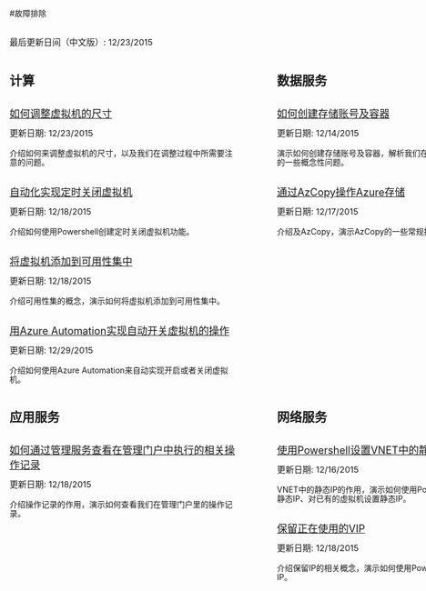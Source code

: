 <properties linkid="troubleshoot" urlDisplayName="troubleshoot" pageTitle="故障排除" metaKeywords="troubleshoot" disableRightNav="true" description="" metaCanonical="" services="" documentationCenter="" title="" authors="" solutions="" manager="" editor="" />
<tags ms.service="" ms.date="" wacn.date=""/>

#故障排除

 <div style="margin: 0px auto;">
        <div style="width:880px">
            <div style="margin-top:30px;"><span style="font-weight:normal;font-size:15px;"> 最后更新日间（中文版）: 12/23/2015 </span></div>
        </div>        
        <div style="width: 880px;margin-top:40px;">
            <div style="width: 428px;  margin-right: 42px;  display: inline-block;">
                <div style="width: 404px;">
                    <div><span style="font-size:22px;font-weight:bold">计算</span></div>
                    <div style="margin-top:30px;"><a href="/documentation/articles/troubleshoot/virtual-machine-how-to-reset-vm-size" style="font-size:18px;">如何调整虚拟机的尺寸</a></div>
                    <div style="margin-top:15px;"><span style="font-weight:normal;font-size:15px;line-height:15px;"> 更新日期: 12/23/2015 </span></div>
                    <div style="margin-top:20px;"><span style="line-height:16px;">介绍如何来调整虚拟机的尺寸，以及我们在调整过程中所需要注意的问题。</span></div>
                    <div style="margin-top:30px;"><a href="/documentation/articles/troubleshoot/virtual-machine-how-to-turn-off-vm-automatically" style="font-size:18px;">自动化实现定时关闭虚拟机</a></div>
                    <div style="margin-top:15px;"><span style="font-weight:normal;font-size:15px;line-height:15px;"> 更新日期: 12/18/2015 </span></div>
                    <div style="margin-top:20px;"><span style="line-height:16px;">介绍如何使用Powershell创建定时关闭虚拟机功能。</span></div>
                    <div style="margin-top:30px;"><a href="/documentation/articles/troubleshoot/virtual-machine-add-vm-to-availability-group" style="font-size:18px;">将虚拟机添加到可用性集中</a></div>
                    <div style="margin-top:15px;"><span style="font-weight:normal;font-size:15px;line-height:15px;"> 更新日期: 12/18/2015 </span></div>
                    <div style="margin-top:20px;"><span style="line-height:16px;">介绍可用性集的概念，演示如何将虚拟机添加到可用性集中。</span></div>
					<div style="margin-top:30px;"><a href="/documentation/articles/troubleshoot/virtual-machine-add-vm-to-availability-group" style="font-size:18px;">用Azure Automation实现自动开关虚拟机的操作</a></div>
                    <div style="margin-top:15px;"><span style="font-weight:normal;font-size:15px;line-height:15px;"> 更新日期: 12/29/2015 </span></div>
                    <div style="margin-top:20px;"><span style="line-height:16px;">介绍如何使用Azure Automation来自动实现开启或者关闭虚拟机。</span></div>
                </div>
            </div>
            <div style="width:410px; float:right">
                <div style="width: 404px;">
                    <div><span style="font-size:22px;font-weight:bold">数据服务</span></div>
                    <div style="margin-top:30px;"><a href="/documentation/articles/troubleshoot/storage-how-to-create-account-container" style="font-size:18px;">如何创建存储账号及容器</a></div>
                    <div style="margin-top:15px;"><span style="font-weight:normal;font-size:15px;line-height:15px;"> 更新日期: 12/14/2015 </span></div>
                    <div style="margin-top:20px;"><span style="line-height:16px;">演示如何创建存储账号及容器，解析我们在创建过程中需要注意的一些概念性问题。</span></div>
                    <div style="margin-top:30px;"><a href="/documentation/articles/troubleshoot/storage-how-to-use-azcopy" style="font-size:18px;">通过AzCopy操作Azure存储</a></div>
                    <div style="margin-top:15px;"><span style="font-weight:normal;font-size:15px;line-height:15px;"> 更新日期: 12/17/2015 </span></div>
                    <div style="margin-top:20px;"><span style="line-height:16px;">介绍及AzCopy，演示AzCopy的一些常规操作指令。</span></div>
                </div>
            </div>
        </div>
        <div style="width: 880px;margin-top: 40px;">
            <div style="width: 428px; margin-right: 42px; display: inline-block;">
                <div style="width: 404px;">
                    <div><span style="font-size:22px;font-weight:bold">应用服务</span></div>
                    <div style="margin-top:30px;"><a href="/documentation/articles/troubleshoot/management-portal-how-to-see-operation-log" style="font-size:18px;">如何通过管理服务查看在管理门户中执行的相关操作记录</a></div>
                    <div style="margin-top:15px;"><span style="font-weight:normal;font-size:15px;line-height:15px;"> 更新日期: 12/18/2015 </span></div>
                    <div style="margin-top:20px;"><span style="line-height:16px;">介绍操作记录的作用，演示如何查看我们在管理门户里的操作记录。</span></div>
                </div>
            </div>
            <div style="width:410px; float:right">
                <div style="width: 404px;">
                    <div><span style="font-size:22px;font-weight:bold">网络服务</span></div>
                    <div style="margin-top:30px;"><a href="/documentation/articles/troubleshoot/virtual-network-how-to-use-internal-ip" style="font-size:18px;">使用Powershell设置VNET中的静态IP</a></div>
                    <div style="margin-top:15px;"><span style="font-weight:normal;font-size:15px;line-height:15px;"> 更新日期: 12/16/2015 </span></div>
                    <div style="margin-top:20px;"><span style="line-height:16px;">VNET中的静态IP的作用，演示如何使用Powershell对虚拟机设置静态IP、对已有的虚拟机设置静态IP。</span></div>
                    <div style="margin-top:30px;"><a href="/documentation/articles/troubleshoot/virtual-network-how-to-use-reserved-ip" style="font-size:18px;">保留正在使用的VIP</a></div>
                    <div style="margin-top:15px;"><span style="font-weight:normal;font-size:15px;line-height:15px;"> 更新日期: 12/18/2015 </span></div>
                    <div style="margin-top:20px;"><span style="line-height:16px;">介绍保留IP的相关概念，演示如何使用Powershell来操作保留IP。</span></div>
                </div>
            </div>
        </div>
    </div>